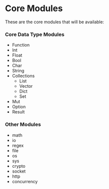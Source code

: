 # Core Modules

These are the core modules that will be available:
### Core Data Type Modules
- Function
- Int
- Float
- Bool
- Char
- String
- Collections
	- List
	- Vector
	- Dict
	- Set
- Mut
- Option
- Result

### Other Modules
- math
- io
- regex
- file
- os
- sys
- crypto
- socket
- http
- concurrency